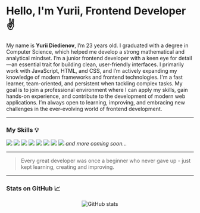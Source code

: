 # Hello, I'm Yurii, Frontend Developer :v:

My name is **Yurii Diedienov**, I’m 23 years old. I graduated with a degree in Computer Science, which helped me develop a strong mathematical and analytical mindset. I’m a junior frontend developer with a keen eye for detail—an essential trait for building clean, user-friendly interfaces. I primarily work with JavaScript, HTML, and CSS, and I’m actively expanding my knowledge of modern frameworks and frontend technologies. I'm a fast learner, team-oriented, and persistent when tackling complex tasks. My goal is to join a professional environment where I can apply my skills, gain hands-on experience, and contribute to the development of modern web applications. I’m always open to learning, improving, and embracing new challenges in the ever-evolving world of frontend development.

***

### My Skills :bulb:

![](https://img.icons8.com/fluency/48/html-5.png) 
![](https://img.icons8.com/fluency/48/css3.png) 
![](https://img.icons8.com/fluency/48/javascript.png) 
![](https://img.icons8.com/fluency/48/visual-studio-code-2019.png) 
![](https://img.icons8.com/fluency/48/figma.png) 
![](https://img.icons8.com/fluency/48/github.png) 
![](https://img.icons8.com/color/48/git.png) 
![](https://img.icons8.com/fluency/48/console.png) 
*and more coming soon...*

***

>Every great developer was once a beginner who never gave up - just kept learning, creating and improving.

***

### Stats on GitHub :chart_with_upwards_trend:

<p align="center">
  <img src="https://github-readme-stats.vercel.app/api?username=ydiedienov&show_icons=true&hide=prs,issues,contribs&theme=gotham" alt="GitHub stats" />
</p>
